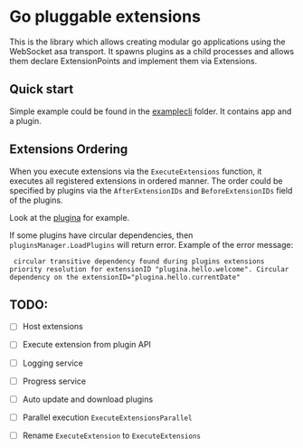 # Go pluggable extensions

This is the library which allows creating modular go applications using the WebSocket asa transport.
It spawns plugins as a child processes and allows them declare ExtensionPoints and implement them via Extensions.

## Quick start
Simple example could be found in the [examplecli](./examplecli) folder. It contains app and a plugin.

## Extensions Ordering
When you execute extensions via the `ExecuteExtensions` function, it executes all registered extensions in ordered manner.
The order could be specified by plugins via the `AfterExtensionIDs` and `BeforeExtensionIDs` field of the plugins.

Look at the [plugina](./examplecli/plugina/main.go) for example.

If some plugins have circular dependencies, then `pluginsManager.LoadPlugins` will return error.
Example of the error message:
```
 circular transitive dependency found during plugins extensions priority resolution for extensionID "plugina.hello.welcome". Circular dependency on the extensionID="plugina.hello.currentDate"
```

## TODO:
- [ ] Host extensions
- [ ] Execute extension from plugin API
- [ ] Logging service
- [ ] Progress service

- [ ] Auto update and download plugins
- [ ] Parallel execution `ExecuteExtensionsParallel`

- [ ] Rename `ExecuteExtension` to `ExecuteExtensions`
